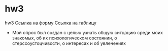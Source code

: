 # hw3
hw3
[Ссылка на форму](https://docs.google.com/forms/d/1JopK9fqaUCIc6ftxmqCzMIigfPlx8AcTqvBfVS6PWrA/edit)
[Ссылка на таблицу](https://docs.google.com/spreadsheets/d/13a6LoiwaczkCAb0uL5XoHJzVN_Ov5V0FVRmkJ76ZLb8/edit#gid=281604025)
* Мой опрос был создан с целью узнать общую ситцацию среди моих знакомых, об их психологическом состоянии, о стерссоустоцчивости, о интересах и об увлечениях

